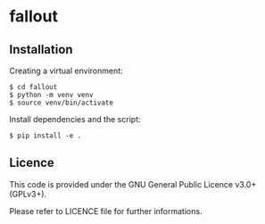 # fallout

## Installation

Creating a virtual environment:
```
$ cd fallout
$ python -m venv venv
$ source venv/bin/activate
```

Install dependencies and the script:
```
$ pip install -e .
```

## Licence
This code is provided under the GNU General Public Licence v3.0+ (GPLv3+).

Please refer to LICENCE file for further informations. 
